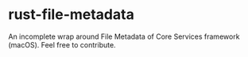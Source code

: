 # rust-file-metadata

An incomplete wrap around File Metadata of Core Services framework (macOS).
Feel free to contribute.
